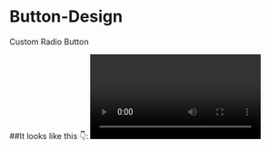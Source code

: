 # Button-Design
Custom Radio Button

##It looks like this 👇:
![Button-Design](https://user-images.githubusercontent.com/94912743/173156646-aea1396d-75d8-435e-9cd8-614549dc13e8.mp4)
